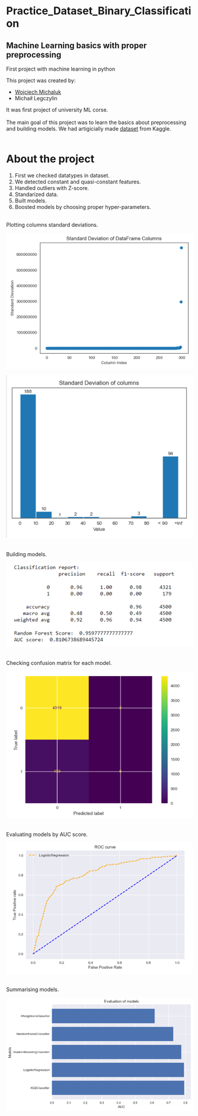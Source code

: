 # Practice_Dataset_Binary_Classification
## Machine Learning basics with proper preprocessing
 First project with machine learning in python
 
 This project was created by:
- [Wojciech Michaluk](https://github.com/wojo501)
- Michaił Legczylin

It was first project of university ML corse. <br/><br/>
The main goal of this project was to learn the basics about preprocessing and building models. We had artigicially made [dataset](https://www.kaggle.com/datasets/nextbigwhat/dataset-1) from Kaggle. <br/><br/>

# About the project
1) First we checked datatypes in dataset. 
2) We detected constant and quasi-constant features. 
3) Handled outliers with Z-score.
4) Standarized data.
5) Built models.
6) Boosted models by choosing proper hyper-parameters.
<br/>
Plotting columns standard deviations.

![standard deviation dataset](https://github.com/wojo501/Practice_Dataset_Binary_Classification/blob/main/images/std_scatter.png)

![standard deviation dataset](https://github.com/wojo501/Practice_Dataset_Binary_Classification/blob/main/images/std_columns.png)

<br/>
Building models.

![models](https://github.com/wojo501/Practice_Dataset_Binary_Classification/blob/main/images/grid_search.png)

<br/>
Checking confusion matrix for each model.

![models](https://github.com/wojo501/Practice_Dataset_Binary_Classification/blob/main/images/grid_conf.png)

<br/>
Evaluating models by AUC score.

![models](https://github.com/wojo501/Practice_Dataset_Binary_Classification/blob/main/images/grid_auc.png)

<br/>
Summarising models.

![models](https://github.com/wojo501/Practice_Dataset_Binary_Classification/blob/main/images/models_eval.png)
